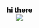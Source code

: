 <div align="center">
  <h3>hi there<br><img src="https://unapothecary.neocities.org/design/graphics/mini95.gif"></h3>
</div>
